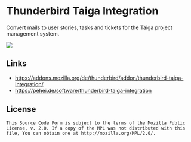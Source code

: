 # Thunderbird Taiga Integration
 
Convert mails to user stories, tasks and tickets for the Taiga project management system.

![](https://github.com/phdd/thunderbird-taiga-integration/blob/master/res/ticket.png)

## Links

- <https://addons.mozilla.org/de/thunderbird/addon/thunderbird-taiga-integration/>
- <https://pehei.de/software/thunderbird-taiga-integration>

## License

    This Source Code Form is subject to the terms of the Mozilla Public
    License, v. 2.0. If a copy of the MPL was not distributed with this
    file, You can obtain one at http://mozilla.org/MPL/2.0/.
